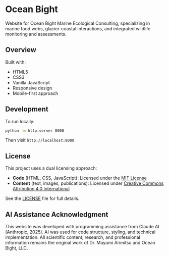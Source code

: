 # Ocean Bight

Website for Ocean Bight Marine Ecological Consulting, specializing in marine food webs, glacier-coastal interactions, and integrated wildlife monitoring and assessments.

## Overview

Built with:
- HTML5
- CSS3
- Vanilla JavaScript
- Responsive design
- Mobile-first approach

## Development

To run locally:

```bash
python -m http.server 8000
```

Then visit `http://localhost:8000`

## License

This project uses a dual licensing approach:

- **Code** (HTML, CSS, JavaScript): Licensed under the [MIT License](LICENSE)
- **Content** (text, images, publications): Licensed under [Creative Commons Attribution 4.0 International](https://creativecommons.org/licenses/by/4.0/)

See the [LICENSE](LICENSE) file for full details.

## AI Assistance Acknowledgment

This website was developed with programming assistance from Claude AI (Anthropic, 2025). AI was used for code structure, styling, and technical implementation. All scientific content, research, and professional information remains the original work of Dr. Mayumi Arimitsu and Ocean Bight, LLC.

